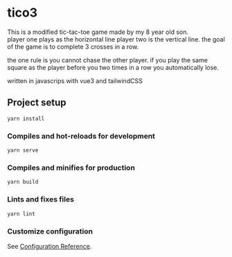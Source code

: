 # tico3

This is a modified tic-tac-toe game made by my 8 year old son.  
player one plays as the horizontal line
player two is the vertical line.
the goal of the game is to complete 3 crosses in a row.

the one rule is you cannot chase the other player.  if you play the same square as the player before you two times in a row you automatically lose.

written in javascrips with vue3 and tailwindCSS

## Project setup
```
yarn install
```

### Compiles and hot-reloads for development
```
yarn serve
```

### Compiles and minifies for production
```
yarn build
```

### Lints and fixes files
```
yarn lint
```

### Customize configuration
See [Configuration Reference](https://cli.vuejs.org/config/).
